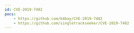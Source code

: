 ```yaml
---
id: CVE-2019-7482
pocs:
    - https://github.com/b4bay/CVE-2019-7482
    - https://github.com/singletrackseeker/CVE-2019-7482
---
```

